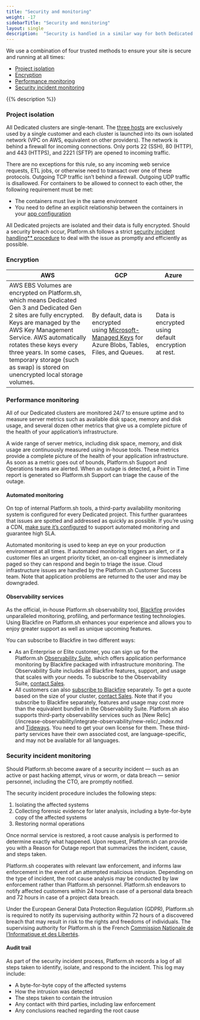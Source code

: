 ```yaml
---
title: "Security and monitoring"
weight: -17
sidebarTitle: "Security and monitoring"
layout: single
description:  "Security is handled in a similar way for both Dedicated Gen 2 and Dedicated Gen 3 projects, with strict procedures that are followed to handle incidents."
---
```


We use a combination of four trusted methods to ensure your site is secure and running at all times: 

- [Project isolation](#project-isolation)
- [Encryption](#encryption)
- [Performance monitoring](#performance-monitoring)
- [Security incident monitoring](#security-incident-monitoring)

{{% description %}}

### Project isolation 

All Dedicated clusters are single-tenant. The [three hosts](/dedicated-environments/dedicated-gen-2/overview.md) are exclusively used by a single customer and each cluster is launched into its own isolated network (VPC on AWS, equivalent on other providers). The network is behind a firewall for incoming connections. Only ports 22 (SSH), 80 (HTTP), and 443 (HTTPS), and 2221 (SFTP) are opened to incoming traffic.

There are no exceptions for this rule, so any incoming web service requests, ETL jobs, or otherwise need to transact over one of these protocols. Outgoing TCP traffic isn’t behind a firewall. Outgoing UDP traffic is disallowed. For containers to be allowed to connect to each other, the following requirement must be met:

-   The containers must live in the same environment
-   You need to define an explicit relationship between the containers in your [app configuration](https://docs.platform.sh/create-apps/app-reference/single-runtime-image.html#relationships)

All Dedicated projects are isolated and their data is fully encrypted. Should a security breach occur, Platform.sh follows a strict [security incident handling** procedure](https://docs.platform.sh/dedicated-gen-3/security.html#security-incident-handling-procedure) to deal with the issue as promptly and efficiently as possible.

### Encryption 

| AWS | GCP | Azure |
|--------|--------------------------|--------------------------------|
| AWS EBS Volumes are encrypted on Platform.sh, which means Dedicated Gen 3 and Dedicated Gen 2 sites are fully encrypted. Keys are managed by the AWS Key Management Service. AWS automatically rotates these keys every three years. In some cases, temporary storage (such as swap) is stored on unencrypted local storage volumes.| By default, data is encrypted using [Microsoft-Managed Keys](https://learn.microsoft.com/en-us/compliance/assurance/assurance-encryption) for Azure Blobs, Tables, Files, and Queues. | Data is encrypted using default encryption at rest. |


### Performance monitoring

All of our Dedicated clusters are monitored 24/7 to ensure uptime and to measure server metrics such as available disk space, memory and disk usage, and several dozen other metrics that give us a complete picture of the health of your application’s infrastructure.

A wide range of server metrics, including disk space, memory, and disk usage are continuously measured using in-house tools. These metrics provide a complete picture of the health of your application infrastructure. As soon as a metric goes out of bounds, Platform.sh Support and Operations teams are alerted. When an outage is detected, a Point in Time report is generated so Platform.sh Support can triage the cause of the outage.

#### Automated monitoring

On top of internal Platform.sh tools, a third-party availability monitoring system is configured for every Dedicated project. This further guarantees that issues are spotted and addressed as quickly as possible. If you’re using a CDN, [make sure it’s configured](/domains/cdn/_index.md#configure-your-cdn-to-support-high-sla) to support automated monitoring and guarantee high SLA.

Automated monitoring is used to keep an eye on your production environment at all times. If automated monitoring triggers an alert, or if a customer files an urgent priority ticket, an on-call engineer is immediately paged so they can respond and begin to triage the issue.
Cloud infrastructure issues are handled by the Platform.sh Customer Success team. Note that application problems are returned to the user and may be downgraded.

#### Observability services

As the official, in-house Platform.sh observability tool, [Blackfire](/increase-observability/integrate-observability/blackfire.md) provides unparalleled monitoring, profiling, and performance testing technologies. Using Blackfire on Platform.sh enhances your experience and allows you to enjoy greater support as well as unique upcoming features.

You can subscribe to Blackfire in two different ways:

-   As an Enterprise or Elite customer, you can sign up for the Platform.sh [Observability Suite](https://platform.sh/features/observability-suite/), which offers application performance monitoring by Blackfire packaged with infrastructure monitoring. The Observability Suite includes all Blackfire features, support, and usage that scales with your needs. To subscribe to the Observability Suite, [contact Sales](https://platform.sh/contact/).
-   All customers can also [subscribe to Blackfire](https://www.blackfire.io/pricing) separately. To get a quote based on the size of your cluster, [contact Sales](https://platform.sh/contact/). Note that if you subscribe to Blackfire separately, features and usage may cost more than the equivalent bundled in the Observability Suite.
Platform.sh also supports third-party observability services such as [New Relic](/increase-observability/integrate-observability/new-relic/_index.md and [Tideways](/increase-observability/integrate-observability/tideways.md). You need to get your own license for them. These third-party services have their own associated cost, are language-specific, and may not be available for all languages.

### Security incident monitoring

Should Platform.sh become aware of a security incident — such as an active or past hacking attempt, virus or worm, or data breach — senior personnel, including the CTO, are promptly notified.

The security incident procedure includes the following steps:

1.  Isolating the affected systems
2.  Collecting forensic evidence for later analysis, including a byte-for-byte copy of the affected systems
3.  Restoring normal operations

Once normal service is restored, a root cause analysis is performed to determine exactly what happened. Upon request, Platform.sh can provide you with a Reason for Outage report that summarizes the incident, cause, and steps taken.

Platform.sh cooperates with relevant law enforcement, and informs law enforcement in the event of an attempted malicious intrusion. Depending on the type of incident, the root cause analysis may be conducted by law enforcement rather than Platform.sh personnel.
Platform.sh endeavors to notify affected customers within 24 hours in case of a personal data breach and 72 hours in case of a project data breach.

Under the European General Data Protection Regulation (GDPR), Platform.sh is required to notify its supervising authority within 72 hours of a discovered breach that may result in risk to the rights and freedoms of individuals. The supervising authority for Platform.sh is the French [Commission Nationale de l’Informatique et des Libertés](https://www.cnil.fr/).

#### Audit trail 

As part of the security incident process, Platform.sh records a log of all steps taken to identify, isolate, and respond to the incident. This log may include:

-   A byte-for-byte copy of the affected systems
-   How the intrusion was detected
-   The steps taken to contain the intrusion
-   Any contact with third parties, including law enforcement
-   Any conclusions reached regarding the root cause